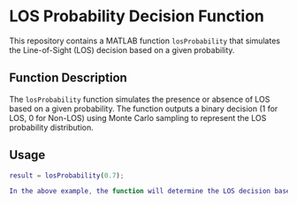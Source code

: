 # LOS Probability Decision Function

This repository contains a MATLAB function `losProbability` that simulates the Line-of-Sight (LOS) decision based on a given probability.

## Function Description
The `losProbability` function simulates the presence or absence of LOS based on a given probability. The function outputs a binary decision (1 for LOS, 0 for Non-LOS) using Monte Carlo sampling to represent the LOS probability distribution.

## Usage
```matlab
result = losProbability(0.7);

In the above example, the function will determine the LOS decision based on a 70% probability of LOS presence.
